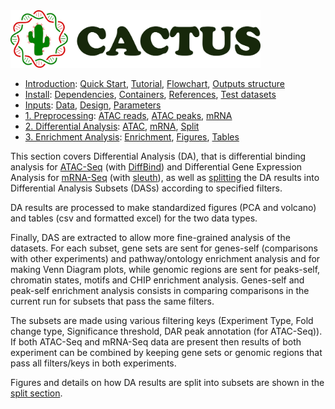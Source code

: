 
<img src="/docs/images/logo_cactus.png" width="400" />

* [Introduction](/README.md): [Quick Start](/docs/1_Intro/Quick_start.md), [Tutorial](/docs/1_Intro/tutorial.md), [Flowchart](/docs/1_Intro/Flowchart.md), [Outputs structure](/docs/1_Intro/Outputs_structure.md)
* [Install](/docs/2_Install/2_Install.md): [Dependencies](/docs/2_Install/Dependencies.md), [Containers](/docs/2_Install/Containers.md), [References](/docs/2_Install/References.md), [Test datasets](/docs/2_Install/Test_datasets.md)
* [Inputs](/docs/3_Inputs/3_Inputs.md): [Data](/docs/3_Inputs/Data.md), [Design](/docs/3_Inputs/Design.md), [Parameters](/docs/3_Inputs/Parameters.md)
* [1. Preprocessing](/docs/4_Prepro/4_Prepro.md): [ATAC reads](/docs/4_Prepro/ATAC_reads.md), [ATAC peaks](/docs/4_Prepro/ATAC_peaks.md), [mRNA](/docs/4_Prepro/mRNA.md)
* [2. Differential Analysis](/docs/5_DA/5_DA.md): [ATAC](/docs/5_DA/DA_ATAC.md), [mRNA](/docs/5_DA/DA_mRNA.md), [Split](/docs/5_DA/Split.md)
* [3. Enrichment Analysis](/docs/6_Enrich/6_Enrich.md): [Enrichment](/docs/6_Enrich/Enrichment.md), [Figures](/docs/6_Enrich/Figures.md), [Tables](/docs/6_Enrich/Tables.md)

[](END_OF_MENU)



This section covers Differential Analysis (DA), that is differential binding analysis for [ATAC-Seq](/docs/5_DA/DA_ATAC.md) (with [DiffBind](https://doi.org/10.1038/nature10730)) and Differential Gene Expression Analysis for [mRNA-Seq](/docs/5_DA/DA_mRNA.md) (with [sleuth](http://dx.doi.org/10.1038/nmeth.4324)), as well as [splitting](/docs/5_DA/Split.md) the DA results into Differential Analysis Subsets (DASs) according to specified filters.

DA results are processed to make standardized figures (PCA and volcano) and tables (csv and formatted excel) for the two data types.

Finally, DAS are extracted to allow more fine-grained analysis of the datasets. For each subset, gene sets are sent for genes-self (comparisons with other experiments) and pathway/ontology enrichment analysis and for making Venn Diagram plots, while genomic regions are sent for peaks-self, chromatin states, motifs and CHIP enrichment analysis. Genes-self and peak-self enrichment analysis consists in comparing comparisons in the current run for subsets that pass the same filters.

The subsets are made using various filtering keys (Experiment Type, Fold change type, Significance threshold, DAR peak annotation (for ATAC-Seq)). If both ATAC-Seq and mRNA-Seq data are present then results of both experiment can be combined by keeping gene sets or genomic regions that pass all filters/keys in both experiments.  

Figures and details on how DA results are split into subsets are shown in the [split section](/docs/5_DA/Split.md).
